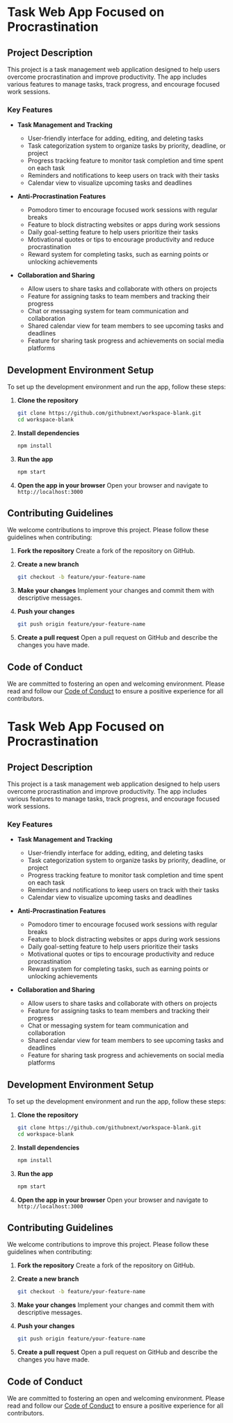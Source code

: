 # Task Web App Focused on Procrastination

## Project Description

This project is a task management web application designed to help users overcome procrastination and improve productivity. The app includes various features to manage tasks, track progress, and encourage focused work sessions.

### Key Features

- **Task Management and Tracking**
  - User-friendly interface for adding, editing, and deleting tasks
  - Task categorization system to organize tasks by priority, deadline, or project
  - Progress tracking feature to monitor task completion and time spent on each task
  - Reminders and notifications to keep users on track with their tasks
  - Calendar view to visualize upcoming tasks and deadlines

- **Anti-Procrastination Features**
  - Pomodoro timer to encourage focused work sessions with regular breaks
  - Feature to block distracting websites or apps during work sessions
  - Daily goal-setting feature to help users prioritize their tasks
  - Motivational quotes or tips to encourage productivity and reduce procrastination
  - Reward system for completing tasks, such as earning points or unlocking achievements

- **Collaboration and Sharing**
  - Allow users to share tasks and collaborate with others on projects
  - Feature for assigning tasks to team members and tracking their progress
  - Chat or messaging system for team communication and collaboration
  - Shared calendar view for team members to see upcoming tasks and deadlines
  - Feature for sharing task progress and achievements on social media platforms

## Development Environment Setup

To set up the development environment and run the app, follow these steps:

1. **Clone the repository**

   ```bash
   git clone https://github.com/githubnext/workspace-blank.git
   cd workspace-blank
   ```

2. **Install dependencies**

   ```bash
   npm install
   ```

3. **Run the app**

   ```bash
   npm start
   ```

4. **Open the app in your browser**
   Open your browser and navigate to `http://localhost:3000`

## Contributing Guidelines

We welcome contributions to improve this project. Please follow these guidelines when contributing:

1. **Fork the repository**
   Create a fork of the repository on GitHub.

2. **Create a new branch**

   ```bash
   git checkout -b feature/your-feature-name
   ```

3. **Make your changes**
   Implement your changes and commit them with descriptive messages.

4. **Push your changes**

   ```bash
   git push origin feature/your-feature-name
   ```

5. **Create a pull request**
   Open a pull request on GitHub and describe the changes you have made.

## Code of Conduct

We are committed to fostering an open and welcoming environment. Please read and follow our [Code of Conduct](CODE_OF_CONDUCT.md) to ensure a positive experience for all contributors.

# Task Web App Focused on Procrastination

## Project Description

This project is a task management web application designed to help users overcome procrastination and improve productivity. The app includes various features to manage tasks, track progress, and encourage focused work sessions.

### Key Features

- **Task Management and Tracking**
  - User-friendly interface for adding, editing, and deleting tasks
  - Task categorization system to organize tasks by priority, deadline, or project
  - Progress tracking feature to monitor task completion and time spent on each task
  - Reminders and notifications to keep users on track with their tasks
  - Calendar view to visualize upcoming tasks and deadlines

- **Anti-Procrastination Features**
  - Pomodoro timer to encourage focused work sessions with regular breaks
  - Feature to block distracting websites or apps during work sessions
  - Daily goal-setting feature to help users prioritize their tasks
  - Motivational quotes or tips to encourage productivity and reduce procrastination
  - Reward system for completing tasks, such as earning points or unlocking achievements

- **Collaboration and Sharing**
  - Allow users to share tasks and collaborate with others on projects
  - Feature for assigning tasks to team members and tracking their progress
  - Chat or messaging system for team communication and collaboration
  - Shared calendar view for team members to see upcoming tasks and deadlines
  - Feature for sharing task progress and achievements on social media platforms

## Development Environment Setup

To set up the development environment and run the app, follow these steps:

1. **Clone the repository**

   ```bash
   git clone https://github.com/githubnext/workspace-blank.git
   cd workspace-blank
   ```

2. **Install dependencies**

   ```bash
   npm install
   ```

3. **Run the app**

   ```bash
   npm start
   ```

4. **Open the app in your browser**
   Open your browser and navigate to `http://localhost:3000`

## Contributing Guidelines

We welcome contributions to improve this project. Please follow these guidelines when contributing:

1. **Fork the repository**
   Create a fork of the repository on GitHub.

2. **Create a new branch**

   ```bash
   git checkout -b feature/your-feature-name
   ```

3. **Make your changes**
   Implement your changes and commit them with descriptive messages.

4. **Push your changes**

   ```bash
   git push origin feature/your-feature-name
   ```

5. **Create a pull request**
   Open a pull request on GitHub and describe the changes you have made.

## Code of Conduct

We are committed to fostering an open and welcoming environment. Please read and follow our [Code of Conduct](CODE_OF_CONDUCT.md) to ensure a positive experience for all contributors.
